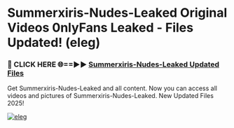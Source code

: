 # Summerxiris-Nudes-Leaked Original Videos 0nlyFans Leaked - Files Updated! (eleg)

<h3>🔴 CLICK HERE 🌐==►► <a href="https://tinyurl.com/yc6ubb5a" rel="nofollow">Summerxiris-Nudes-Leaked Updated Files</a></h3>

Get Summerxiris-Nudes-Leaked and all content. Now you can access all videos and pictures of Summerxiris-Nudes-Leaked. New Updated Files 2025!

[![eleg](https://i.imgur.com/7eu0CRL.gif)](https://tinyurl.com/yc6ubb5a)
